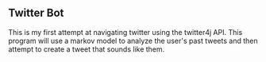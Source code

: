 ## Twitter Bot

This is my first attempt at navigating twitter using the twitter4j API. This program will use a markov model to analyze the user's past tweets and then attempt to create a tweet that sounds like them.